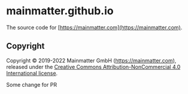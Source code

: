 # mainmatter.github.io

The source code for [https://mainmatter.com](https://mainmatter.com).

## Copyright

Copyright &copy; 2019-2022 Mainmatter GmbH (https://mainmatter.com), released
under the
[Creative Commons Attribution-NonCommercial 4.0 International license](https://creativecommons.org/licenses/by-nc/4.0/).

Some change for PR
